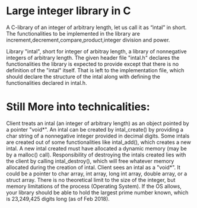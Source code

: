 # Large integer library in C

A C-library of an integer of arbitrary length, let us call it as “intal” in short. The functionalities to be implemented in the library are increment,decrement,compare,product,integer division and power.

Library "intal", short for integer of arbitray length, a library of nonnegative integers of arbitrary length. The given header file "intal.h" declares the functionalities the library is expected to provide except that there is no definition of the "intal" itself. That is left to the implementation file, which should declare the structure of the intal along with defining the functionalities declared in intal.h.

# Still More into technicalities:

Client treats an intal (an integer of arbitrary length) as an object pointed by a pointer "void*". An intal can be created by intal_create() by providing a char string of a nonnegative integer provided in decimal digits. Some intals are created out of some functionalities like intal_add(), which creates a new intal. A new intal created must have allocated a dynamic memory (may be by a malloc() call). Responsibility of destroying the intals created lies with the client by calling intal_destroy(), which will free whatever memory allocated during the creation of intal. Client sees an intal as a "void*". It could be a pointer to char array, int array, long int array, double array, or a struct array. There is no theoretical limit to the size of the integer, but memory limitations of the process (Operating System). If the OS allows, your library should be able to hold the largest prime number known, which is 23,249,425 digits long (as of Feb 2018).
